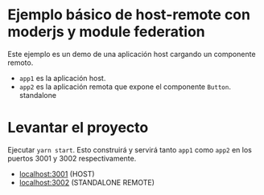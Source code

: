 # Ejemplo básico de host-remote con moderjs y module federation

Este ejemplo es un demo de una aplicación host cargando un componente remoto.

- `app1` es la aplicación host.
- `app2` es la aplicación remota que expone el componente `Button`. standalone

# Levantar el proyecto

Ejecutar `yarn start`. Esto construirá y servirá tanto `app1` como `app2` en los puertos 3001 y 3002 respectivamente.

- [localhost:3001](http://localhost:3001/) (HOST)
- [localhost:3002](http://localhost:3002/) (STANDALONE REMOTE)
